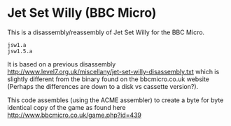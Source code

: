 # Jet Set Willy (BBC Micro)

This is a disassembly/reassembly of Jet Set Willy for the BBC Micro.

    jsw1.a
    jsw1.5.a

It is based on a previous disassembly http://www.level7.org.uk/miscellany/jet-set-willy-disassembly.txt which is slightly different from the binary found on the bbcmicro.co.uk website (Perhaps the differences are down to a disk vs cassette version?).

This code assembles (using the ACME assembler) to create a byte for byte identical copy of the game as found here http://www.bbcmicro.co.uk/game.php?id=439
